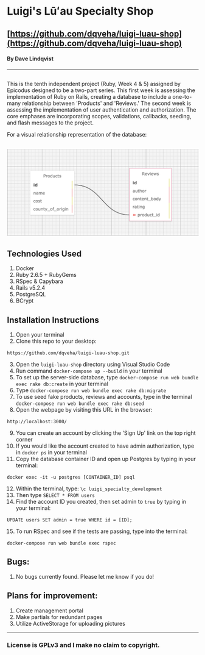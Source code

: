 # Luigi's Lūʻau Specialty Shop

## [https://github.com/dqveha/luigi-luau-shop](https://github.com/dqveha/luigi-luau-shop)

#### By Dave Lindqvist

---

##

This is the tenth independent project (Ruby, Week 4 & 5) assigned by Epicodus designed to be a two-part series. This first week is assessing the implementation of Ruby on Rails, creating a database to include a one-to-many relationship between 'Products' and 'Reviews.' The second week is assessing the implementation of user authentication and authorization. The core emphases are incorporating scopes, validations, callbacks, seeding, and flash messages to the project.

For a visual relationship representation of the database:

## ![luigi_specialty_database](https://github.com/dqveha/luigi-luau-shop/blob/main/database-visual.png?raw=true)

## Technologies Used

1. Docker
2. Ruby 2.6.5 + RubyGems
3. RSpec & Capybara
4. Rails v5.2.4
5. PostgreSQL
6. BCrypt

## Installation Instructions

1. Open your terminal
2. Clone this repo to your desktop:

```
https://github.com/dqveha/luigi-luau-shop.git
```

3. Open the `luigi-luau-shop` directory using Visual Studio Code
4. Run command `docker-compose up --build` in your terminal
5. To set up the server-side database, type `docker-compose run web bundle exec rake db:create` in your terminal
6. Type `docker-compose run web bundle exec rake db:migrate`
7. To use seed fake products, reviews and accounts, type in the terminal `docker-compose run web bundle exec rake db:seed`
8. Open the webpage by visiting this URL in the browser:

```
http://localhost:3000/
```

9. You can create an account by clicking the 'Sign Up' link on the top right corner
10. If you would like the account created to have admin authorization, type in `docker ps` in your terminal
11. Copy the database container ID and open up Postgres by typing in your terminal:

```
docker exec -it -u postgres [CONTAINER_ID] psql
```

12. Within the terminal, type: `\c luigi_specialty_development`
13. Then type `SELECT * FROM users`
14. Find the account ID you created, then set admin to `true` by typing in your terminal:

```
UPDATE users SET admin = true WHERE id = [ID];
```

15. To run RSpec and see if the tests are passing, type into the terminal:

```
docker-compose run web bundle exec rspec
```

## Bugs:

1. No bugs currently found. Please let me know if you do!

## Plans for improvement:

1. Create management portal
2. Make partials for redundant pages
3. Utilize ActiveStorage for uploading pictures

---

### License is GPLv3 and I make no claim to copyright.
